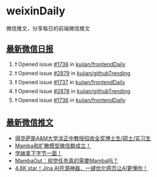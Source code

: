 # weixinDaily
微信推文，分享每日的前端微信推文

## [最新微信日报](https://github.com/kujian/weixinDaily/issues)

<!--START_SECTION:activity-->
1. ❗ Opened issue [#1738](https://github.com/kujian/frontendDaily/issues/1738) in [kujian/frontendDaily](https://github.com/kujian/frontendDaily)
2. ❗ Opened issue [#2879](https://github.com/kujian/githubTrending/issues/2879) in [kujian/githubTrending](https://github.com/kujian/githubTrending)
3. ❗ Opened issue [#1737](https://github.com/kujian/frontendDaily/issues/1737) in [kujian/frontendDaily](https://github.com/kujian/frontendDaily)
4. ❗ Opened issue [#2878](https://github.com/kujian/githubTrending/issues/2878) in [kujian/githubTrending](https://github.com/kujian/githubTrending)
5. ❗ Opened issue [#1736](https://github.com/kujian/frontendDaily/issues/1736) in [kujian/frontendDaily](https://github.com/kujian/frontendDaily)
<!--END_SECTION:activity-->


## [最新微信推文](https://weixin.qdkfweb.cn/)

<!-- BLOG-POST-LIST:START -->
- [得克萨斯A&amp;M大学涂正中教授招收全奖博士生/硕士/实习生](https://weixin.qdkfweb.cn/48117.html)
- [Mamba和扩散模型微信群成立！](https://weixin.qdkfweb.cn/48118.html)
- [学妹拿下字节一面！](https://weixin.qdkfweb.cn/48115.html)
- [MambaOut：视觉任务真的需要Mamba吗？](https://weixin.qdkfweb.cn/48116.html)
- [4.6K star！Jina AI开源神器，一键优化网页让AI更懂你！](https://weixin.qdkfweb.cn/48127.html)
<!-- BLOG-POST-LIST:END -->